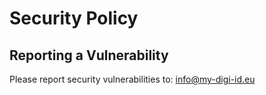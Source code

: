 # Security Policy

## Reporting a Vulnerability

Please report security vulnerabilities to: info@my-digi-id.eu
